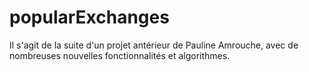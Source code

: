 # popularExchanges

Il s'agit de la suite d'un projet antérieur de Pauline Amrouche, avec de nombreuses nouvelles fonctionnalités et algorithmes.
